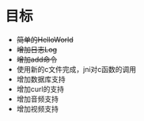 # 目标
- ~~简单的HelloWorld~~
- ~~增加日志Log~~
- ~~增加add命令~~
- 使用新的c文件完成，jni对c函数的调用
- 增加数据库支持
- 增加curl的支持
- 增加音频支持
- 增加视频支持
